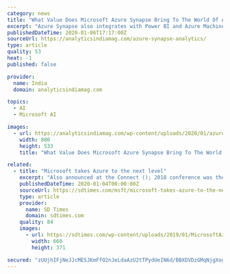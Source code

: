 ```yaml
---
category: news
title: "What Value Does Microsoft Azure Synapse Bring To The World Of Analytics?"
excerpt: "Azure Synapse also integrates with Power BI and Azure Machine Learning to gain insights for all users, all the way from data scientists to the business users using Power BI. Microsoft also said Synapse partner ecosystem that includes Databricks ..."
publishedDateTime: 2020-01-06T17:17:00Z
sourceUrl: https://analyticsindiamag.com/azure-synapse-analytics/
type: article
quality: 53
heat: -1
published: false

provider:
  name: India
  domain: analyticsindiamag.com

topics:
  - AI
  - Microsoft AI

images:
  - url: https://analyticsindiamag.com/wp-content/uploads/2020/01/azure-synapse-analytics-microsoft.jpg
    width: 800
    height: 533
    title: "What Value Does Microsoft Azure Synapse Bring To The World Of Analytics?"

related:
  - title: "Microsoft takes Azure to the next level"
    excerpt: "Also announced at the Connect (); 2018 conference was the general availability of Azure Machine Learning, .NET Core 3 Preview, Cloud Native Application Bundles for distributed apps, Azure Kubernetes Service virtual node public preview for serverless ..."
    publishedDateTime: 2020-01-04T00:00:00Z
    sourceUrl: https://sdtimes.com/msft/microsoft-takes-azure-to-the-next-level/
    type: article
    provider:
      name: SD Times
      domain: sdtimes.com
    quality: 84
    images:
      - url: https://sdtimes.com/wp-content/uploads/2019/01/MicrosoftAzure.jpg
        width: 660
        height: 371

secured: "zUUjhIFjNeJJcME5JKmFfO2nJeLdaAzU2tTPydUeIN6d/BBXDVDzGMqNjgXogdlrTMgT0BcE7We6bprMtqEuERyU7qVK/eS05M2G9KPZGPL2xlv7/NvEcf2VNtKOtcDzsqt3DgMFdM29+M1nxBIXnHhJ6U4kWmpc07kKDM/wUJljooWf7tPPUy8Z4axpYVMxl1GvC4r1VVnvGSvphDMrIQsLQ8xYBI2wK4CTILJj+4Sc8jq0ujyKm+HZtZO9rbWyEbYnkJ2tzdX+AmJ/iCM0JJ3TFpNSEhgXVUaNKyqdnnT6pwUZp/7IW2Nfm3hMHQeX7Gy3p+13B82Lm4uLkMOak02H4UrWWx9PNcAK1NpeaF2cb6oc48WOMwrMIk37ZspbQH773oxMwBM7Iul/inDRyAW4ydqbrJHM22vD9kQJF/B3O6RhWlFbYcBdMqkm3KJ6Cr13vQdnVGX+prBuuQ6osg==;q7qgYC2hVW81lU4IbfaZqQ=="
---
```


